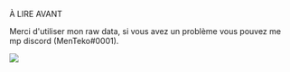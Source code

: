 À LIRE AVANT

Merci d'utiliser mon raw data, si vous avez un problème vous pouvez me mp discord (MenTeko#0001).

<img src="https://github.com/MenTeko/dbm/blob/main/Commandes/channel.info/channelinf.png?raw=true"/>